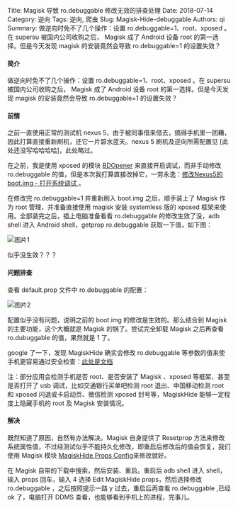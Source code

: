 Title: Magisk 导致 ro.debuggable 修改无效的排查处理
Date: 2018-07-14
Category: 逆向
Tags: 逆向, 爬虫
Slug: Magisk-Hide-debuggable
Authors: qi
Summary: 做逆向时免不了几个操作：设置 ro.debuggable=1、root、xposed 。在 supersu 被国内公司收购之后， Magisk 成了 Android 设备 root 的第一选择。但是今天发现 magisk 的安装竟然会导致 ro.debuggable=1 的设置失效？



#### 简介
做逆向时免不了几个操作：设置 ro.debuggable=1、root、xposed 。在 supersu 被国内公司收购之后， Magisk 成了 Android 设备 root 的第一选择。但是今天发现 magisk 的安装竟然会导致 ro.debuggable=1 的设置失效？
#### 前情
之前一直使用正常的测试机 nexus 5，由于被同事借来借去，搞得手机里一团糟，因此打算直接重新刷机，还它一片碧水蓝天。nexus 5 刷机及逆向所需配置见 [此处还没写哈哈哈哈]，此处略过。

在之前，我是使用 xposed 的模块 [BDOpener](https://github.com/riusksk/BDOpener) 来直接开启调试，而非手动修改 ro.debuggable 的值，但是本次我打算直接改掉它，一劳永逸：[修改Nexus5的boot.img - 打开系统调试	](https://bbs.pediy.com/thread-197334.htm)。

在修改完 ro.debuggable=1 并重新刷入 boot.img 之后，顺手装上了 Magisk 作为
root 管理，并准备直接使用 magisk 安装 systemless 版的 xposed
框架来使用。全部装完之后，插上电脑准备看看 ro.debuggable 的修改生效了没，adb
shell 进入 Android shell，getprop ro.debuggable 获取一下值，如下图：

![图片1](https://img.biubiu7.cn/blog/201905140001.png)

似乎没生效？？？
#### 问题排查
查看 default.prop 文件中 ro.debuggable 的配置：

![图片2](https://img.biubiu7.cn/blog/201905140002.png)

配置似乎没有问题，说明之前的 boot.img 的修改是生效的。那么结合到 Magisk
的主要功能，这个大概就是 Magisk 的锅了。尝试完全卸载 Magisk 之后再查看
ro.dubuggable 的值，果然就是 1 了。

google 了一下，发现 MagiskHide 确实会修改 ro.debuggable 等参数的值来使手机更容易通过安全检查：[此处是文档](https://github.com/Magisk-Modules-Repo/MagiskHidePropsConf#setreset-magiskhide-sensitive-props)

注：部分应用会检测手机是否 root、是否安装了 Magisk 、xposed 等框架、甚至是否打开了 usb 调试，比如交通银行买单吧检测 root 退出、中国移动检测 root 和 xposed 闪退或卡启动页、微信检测 xposed 封号等，MagiskHide 能够一定程度上隐藏手机的 root 及 Magisk 安装情况。

#### 解决
既然知道了原因，自然有办法解决。Magisk 自身提供了 Resetprop 方法来修改系统属性值，不过经测试似乎不能持久化修改，即重启后修改后的值会恢复，我们使用 Magisk 模块 [MagiskHide Props Config](https://forum.xda-developers.com/apps/magisk/module-magiskhide-props-config-t3789228)来修改就好。

在 Magisk 自带的下载中搜索，然后安装、重启。重启后 adb shell 进入 shell，输入 props 回车，输入 4 选择 Edit MagiskHide props，然后选择修改 ro.debuggable ，之后按照提示一路 y 过去，重启后再查看 ro.debuggable ,已经 ok 了，电脑打开 DDMS 查看，也能够看到手机上的进程，完事儿。